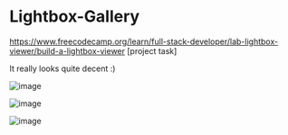 # Lightbox-Gallery
https://www.freecodecamp.org/learn/full-stack-developer/lab-lightbox-viewer/build-a-lightbox-viewer 
[project task]

It really looks quite decent :)

![image](https://github.com/user-attachments/assets/64ed2e3b-12b3-498d-afe9-fc2cea43d9b4)

![image](https://github.com/user-attachments/assets/89bbd54d-3e98-4c60-9b8a-c3619a97f349)

![image](https://github.com/user-attachments/assets/93c8aae5-1f1f-4c38-81f0-e3df26090887)
